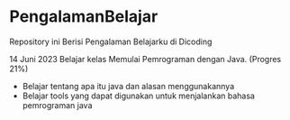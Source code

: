 # PengalamanBelajar
Repository ini Berisi Pengalaman Belajarku di Dicoding

14 Juni 2023
Belajar kelas Memulai Pemrograman dengan Java. (Progres 21%)
  * Belajar tentang apa itu java dan alasan menggunakannya
  * Belajar tools yang dapat digunakan untuk menjalankan bahasa pemrograman java
